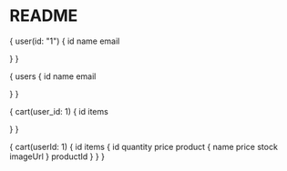 # README

<!-- Queries and Mutations -->

{
  user(id: "1") {
    id
    name
    email

  }
}

{
  users {
    id
    name
    email
   
  }
}


{
  cart(user_id: 1) {
    id
  	items  
	
  }
}

{
  cart(userId: 1) {
    id
    items {
      id
      quantity
      price
      product 
      {
        name
        price
        stock
        imageUrl
      }
      productId
    }
  }
}